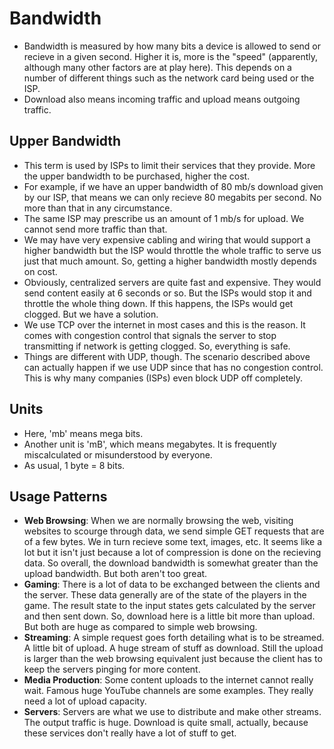 # Bandwidth

- Bandwidth is measured by how many bits a device is allowed to send or recieve in a given second. Higher it is, more is the "speed" (apparently, although many other factors are at play here). This depends on a number of different things such as the network card being used or the ISP.
- Download also means incoming traffic and upload means outgoing traffic.


## Upper Bandwidth

- This term is used by ISPs to limit their services that they provide. More the upper bandwidth to be purchased, higher the cost. 
- For example, if we have an upper bandwidth of 80 mb/s download given by our ISP, that means we can only recieve 80 megabits per second. No more than that in any circumstance.
- The same ISP may prescribe us an amount of 1 mb/s for upload. We cannot send more traffic than that.
- We may have very expensive cabling and wiring that would support a higher bandwidth but the ISP would throttle the whole traffic to serve us just that much amount. So, getting a higher bandwidth mostly depends on cost.
- Obviously, centralized servers are quite fast and expensive. They would send content easily at 6 seconds or so. But the ISPs would stop it and throttle the whole thing down. If this happens, the ISPs would get clogged. But we have a solution.
- We use TCP over the internet in most cases and this is the reason. It comes with congestion control that signals the server to stop transmitting if network is getting clogged. So, everything is safe.
- Things are different with UDP, though. The scenario described above can actually happen if we use UDP since that has no congestion control. This is why many companies (ISPs) even block UDP off completely.


## Units

- Here, 'mb' means mega bits.
- Another unit is 'mB', which means megabytes. It is frequently miscalculated or misunderstood by everyone.
- As usual, 1 byte = 8 bits.


## Usage Patterns

- **Web Browsing**: When we are normally browsing the web, visiting websites to scourge through data, we send simple GET requests that are of a few bytes. We in turn recieve some text, images, etc. It seems like a lot but it isn't just because a lot of compression is done on the recieving data. So overall, the download bandwidth is somewhat greater than the upload bandwidth. But both aren't too great. 
- **Gaming**: There is a lot of data to be exchanged between the clients and the server. These data generally are of the state of the players in the game. The result state to the input states gets calculated by the server and then sent down. So, download here is a little bit more than upload. But both are huge as compared to simple web browsing.
- **Streaming**: A simple request goes forth detailing what is to be streamed. A little bit of upload. A huge stream of stuff as download. Still the upload is larger than the web browsing equivalent just because the client has to keep the servers pinging for more content.
- **Media Production**: Some content uploads to the internet cannot really wait. Famous huge YouTube channels are some examples. They really need a lot of upload capacity.
- **Servers**: Servers are what we use to distribute and make other streams. The output traffic is huge. Download is quite small, actually, because these services don't really have a lot of stuff to get.

